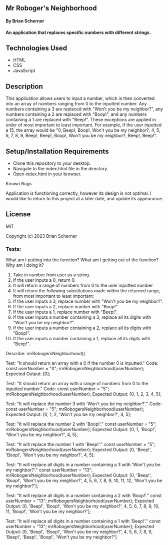 ## Mr Roboger's Neighborhood

#### By Brian Scherner

#### An application that replaces specific numbers with different strings.

## Technologies Used

* HTML
* CSS
* JavaScript

## Description

This application allows users to input a number, which is then converted into an array of numbers ranging from 0 to the inputted number. Any numbers containing a 3 are replaced with "Won't you be my neighbor?", any numbers containing a 2 are replaced with "Boop!", and any numbers containing a 1 are replaced with "Beep!". These exceptions are applied in order of most important to least important. For example, if the user inputted a 15, the array would be "0, Beep!, Boop!, Won't you be my neighbor?, 4, 5, 6, 7, 8, 9, Beep!, Beep!, Boop!, Won't you be my neighbor?, Beep!, Beep!".

## Setup/Installation Requirements

* Clone this repository to your desktop.
* Navigate to the index.html file in the directory.
* Open index.html in your browser.

Known Bugs

Application is functioning correctly, however its design is not optimal. I would like to return to this project at a later date, and update its appearance.

## License

MIT

Copyright (c) 2023 Brian Scherner

### Tests:

What am I putting into the function?
What am I getting out of the function?
Why am I doing it?

1. Take in number from user as a string.
2. If the user inputs a 0, return 0.
3. It will return a range of numbers from 0 to the user inputted number.
4. It will return the following substitutions made within the returned range, from most important to least important:
5. If the user inputs a 3, replace number with "Won't you be my neighbor?".
6. If the user inputs a 2, replace number with "Boop!".
7. If the user inputs a 1, replace number with "Beep!".
8. If the user inputs a number containing a 3, replace all its digits with "Won't you be my neighbor?".
9. If the user inputs a number containing a 2, replace all its digits with "Boop!".
10. If the user inputs a number containing a 1, replace all its digits with "Beep!".

Describe: mrRobogersNeighborhood()

Test: "It should return an array with a 0 if the number 0 is inputted."
Code:
const userNumber = "0";
mrRobogersNeighborhood(userNumber);
Expected Output: [0];

Test: "It should return an array with a range of numbers from 0 to the inputted number."
Code:
const userNumber = "5";
mrRobogersNeighborhood(userNumber);
Expected Output: [0, 1, 2, 3, 4, 5];

Test: "It will replace the number 3 with 'Won't you be my neighbor?'."
Code:
const userNumber = "5";
mrRobogersNeighborhood(userNumber);
Expected Output: [0, 1, 2, 'Won't you be my neighbor?', 4, 5];

Test: "It will replace the number 2 with 'Boop!'."
const userNumber = "5";
mrRobogersNeighborhood(userNumber);
Expected Output: [0, 1, 'Boop!', 'Won't you be my neighbor?', 4, 5];

Test: "It will replace the number 1 with 'Beep!'."
const userNumber = "5";
mrRobogersNeighborhood(userNumber);
Expected Output: [0, 'Beep!', 'Boop!', 'Won't you be my neighbor?', 4, 5];

Test: "It will replace all digits in a number containing a 3 with 'Won't you be my neighbor?'."
const userNumber = "13";
mrRobogersNeighborhood(userNumber);
Expected Output: [0, 'Beep!', 'Boop!', 'Won't you be my neighbor?', 4, 5, 6, 7, 8, 9, 10, 11, 12, 'Won't you be my neighbor?'];

Test: "It will replace all digits in a number containing a 2 with 'Boop!'."
const userNumber = "13";
mrRobogersNeighborhood(userNumber);
Expected Output: [0, 'Beep!', 'Boop!', 'Won't you be my neighbor?', 4, 5, 6, 7, 8, 9, 10, 11, 'Boop!', 'Won't you be my neighbor?'];

Test: "It will replace all digits in a number containing a 1 with 'Beep!'."
const userNumber = "13";
mrRobogersNeighborhood(userNumber);
Expected Output: [0, 'Beep!', 'Boop!', 'Won't you be my neighbor?', 4, 5, 6, 7, 8, 9, 'Beep!', 'Beep!', 'Boop!', 'Won't you be my neighbor?']


